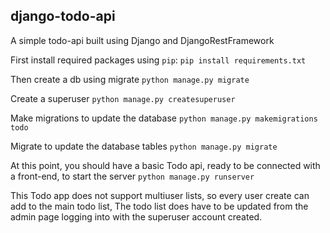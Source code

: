 ## django-todo-api
A simple todo-api built using Django and DjangoRestFramework

First install required packages using `pip`:
    `pip install requirements.txt`
    
Then create a db using migrate
    `python manage.py migrate`
    
Create a superuser
    `python manage.py createsuperuser`
    
Make migrations to update the database
    `python manage.py makemigrations todo`
    
Migrate to update the database tables
    `python manage.py migrate`
    
At this point, you should have a basic Todo api, ready to be connected with a front-end, to start the server
    `python manage.py runserver`
    
This Todo app does not support multiuser lists, so every user create can add to the main todo list, The todo list does have to be updated from the admin page
  logging into with the superuser account created.
